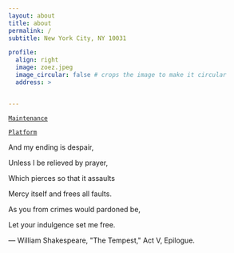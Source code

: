 ```yaml
---
layout: about
title: about
permalink: /
subtitle: New York City, NY 10031

profile:
  align: right
  image: zoez.jpeg
  image_circular: false # crops the image to make it circular
  address: >


---
```


[`Maintenance`](https://brook-smash-1a0.notion.site/Maintenance-43e222f3a13c417b97b777d3f479b9f8?pvs=4)

[`Platform`](https://brook-smash-1a0.notion.site/b5219ebfc9994963ab06013b655a88e9?pvs=4)


And my ending is despair,

Unless I be relieved by prayer,

Which pierces so that it assaults

Mercy itself and frees all faults.

As you from crimes would pardoned be,

Let your indulgence set me free.

  — William Shakespeare, "The Tempest," Act V, Epilogue.


